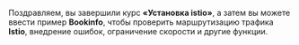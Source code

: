 Поздравляем, вы завершили курс **«Установка istio»**, а затем вы можете ввести пример **Bookinfo**, чтобы проверить маршрутизацию трафика **Istio**, внедрение ошибок, ограничение скорости и другие функции.


